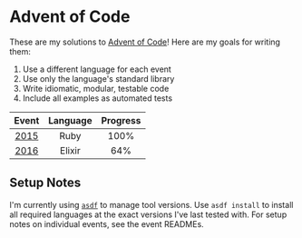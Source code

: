 # Advent of Code

These are my solutions to [Advent of Code](https://adventofcode.com/events)!
Here are my goals for writing them:

1. Use a different language for each event
2. Use only the language's standard library
3. Write idiomatic, modular, testable code
4. Include all examples as automated tests

Event        | Language | Progress
:----------: | :------: | :------:
[2015](2015) | Ruby     | 100%
[2016](2016) | Elixir   | 64%

## Setup Notes

I'm currently using [`asdf`](https://github.com/asdf-vm/asdf) to manage tool
versions. Use `asdf install` to install all required languages at the exact
versions I've last tested with. For setup notes on individual events, see the
event READMEs.
